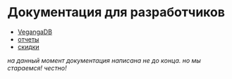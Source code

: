 # Документация для разработчиков

* [VegangaDB](./VegangaDB.md)
* [отчеты](./reports.md)
* [скидки](./discounts.md)

_на данный момент документация написана не до конца. но мы стараемся! честно!_